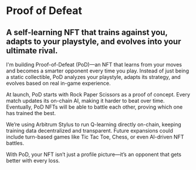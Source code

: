 # Proof of Defeat

## A self-learning NFT that trains against you, adapts to your playstyle, and evolves into your ultimate rival.

I'm building Proof-of-Defeat (PoD)—an NFT that learns from your moves and becomes a smarter opponent every time you play. Instead of just being a static collectible, PoD analyzes your playstyle, adapts its strategy, and evolves based on real in-game experience.

At launch, PoD starts with Rock Paper Scissors as a proof of concept. Every match updates its on-chain AI, making it harder to beat over time. Eventually, PoD NFTs will be able to battle each other, proving which one has trained the best.

We’re using Arbitrum Stylus to run Q-learning directly on-chain, keeping training data decentralized and transparent. Future expansions could include turn-based games like Tic Tac Toe, Chess, or even AI-driven NFT battles.

With PoD, your NFT isn’t just a profile picture—it’s an opponent that gets better with every loss. 
